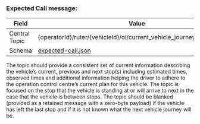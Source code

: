 ### Expected Call message:
| Field         | Value                                                                   |
|---------------|-------------------------------------------------------------------------|
| Central Topic | {operatorId}/ruter/{vehicleId}/oi/current_vehicle_journey/expected_call |
| Schema        | [ expected-call.json ](json-schemas/expected-call.json)                 |

The topic should provide a consistent set of current information describing the vehicle’s current, previous and next stop(s) 
including estimated times, observed times and additional information helping the driver to adhere to the operation control 
centre’s current plan for this vehicle. The topic is focused on the stop that the vehicle is standing at or will arrive to 
next in the case that the vehicle is between stops. The topic should be blanked (provided as a retained message with a 
zero-byte payload) if the vehicle has left the last stop and if it is not known what the next vehicle journey will be.
